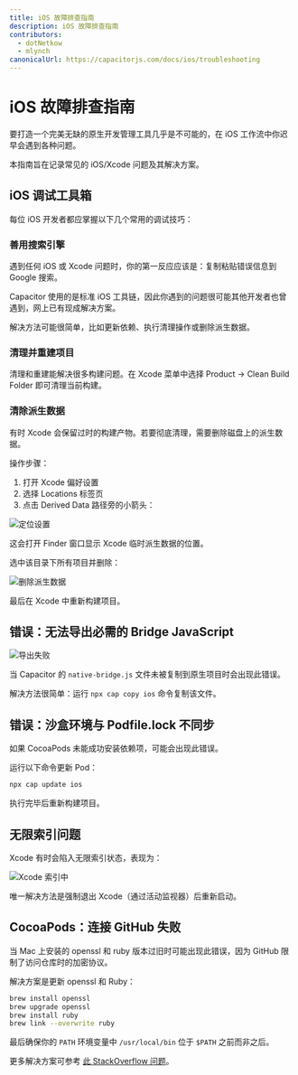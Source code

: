 ```yaml
---
title: iOS 故障排查指南
description: iOS 故障排查指南
contributors:
  - dotNetkow
  - mlynch
canonicalUrl: https://capacitorjs.com/docs/ios/troubleshooting
---
```


# iOS 故障排查指南

要打造一个完美无缺的原生开发管理工具几乎是不可能的，在 iOS 工作流中你迟早会遇到各种问题。

本指南旨在记录常见的 iOS/Xcode 问题及其解决方案。

## iOS 调试工具箱

每位 iOS 开发者都应掌握以下几个常用的调试技巧：

### 善用搜索引擎

遇到任何 iOS 或 Xcode 问题时，你的第一反应应该是：复制粘贴错误信息到 Google 搜索。

Capacitor 使用的是标准 iOS 工具链，因此你遇到的问题很可能其他开发者也曾遇到，网上已有现成解决方案。

解决方法可能很简单，比如更新依赖、执行清理操作或删除派生数据。

### 清理并重建项目

清理和重建能解决很多构建问题。在 Xcode 菜单中选择 Product -> Clean Build Folder 即可清理当前构建。

### 清除派生数据

有时 Xcode 会保留过时的构建产物。若要彻底清理，需要删除磁盘上的派生数据。

操作步骤：
1. 打开 Xcode 偏好设置
2. 选择 Locations 标签页
3. 点击 Derived Data 路径旁的小箭头：

![定位设置](../../../static/img/v3/docs/ios/location-prefs.png)

这会打开 Finder 窗口显示 Xcode 临时派生数据的位置。

选中该目录下所有项目并删除：

![删除派生数据](../../../static/img/v3/docs/ios/deleting-derived-data.png)

最后在 Xcode 中重新构建项目。

## 错误：无法导出必需的 Bridge JavaScript

![导出失败](../../../static/img/v3/docs/ios/export-bridge.png)

当 Capacitor 的 `native-bridge.js` 文件未被复制到原生项目时会出现此错误。

解决方法很简单：运行 `npx cap copy ios` 命令复制该文件。

## 错误：沙盒环境与 Podfile.lock 不同步

如果 CocoaPods 未能成功安装依赖项，可能会出现此错误。

运行以下命令更新 Pod：

```bash
npx cap update ios
```

执行完毕后重新构建项目。

## 无限索引问题

Xcode 有时会陷入无限索引状态，表现为：

![Xcode 索引中](../../../static/img/v3/docs/ios/indexing.png)

唯一解决方法是强制退出 Xcode（通过活动监视器）后重新启动。

## CocoaPods：连接 GitHub 失败

当 Mac 上安装的 openssl 和 ruby 版本过旧时可能出现此错误，因为 GitHub 限制了访问仓库时的加密协议。

解决方案是更新 openssl 和 Ruby：

```bash
brew install openssl
brew upgrade openssl
brew install ruby
brew link --overwrite ruby
```

最后确保你的 `PATH` 环境变量中 `/usr/local/bin` 位于 `$PATH` 之前而非之后。

更多解决方案可参考 [此 StackOverflow 问题](https://stackoverflow.com/questions/38993527/cocoapods-failed-to-connect-to-github-to-update-the-cocoapods-specs-specs-repo/48996424#48996424)。